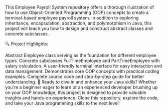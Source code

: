 This  Employee Payroll System repository offers a thorough illustration of how to use Object-Oriented Programming (OOP) concepts to create a terminal-based employee payroll system. In addition to exploring inheritance, encapsulation, abstraction, and polymorphism in Java, this project will teach you how to design and construct abstract classes and concrete subclasses.

🔍 Project Highlights:

Abstract Employee class serving as the foundation for different employee types.
Concrete subclasses FullTimeEmployee and PartTimeEmployee with salary calculation.
A user-friendly terminal interface for easy interaction and data management.
Demonstrates core OOP concepts with practical coding examples.
Complete source code and step-by-step guide for better understanding.
🚀 Ready to dive in and enhance your Java skills? Whether you're a beginner eager to learn or an experienced developer brushing up on your OOP knowledge, this project is designed to provide valuable insights and hands-on experience. Clone this repository, explore the code, and take your Java programming skills to the next level!




